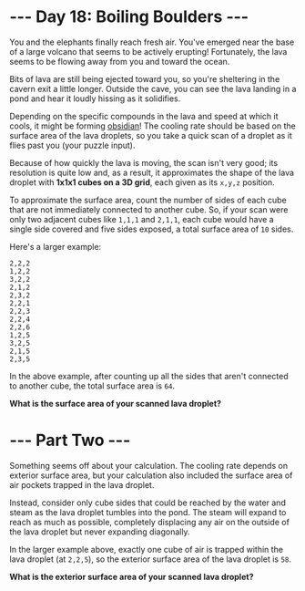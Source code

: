 # --- Day 18: Boiling Boulders ---
You and the elephants finally reach fresh air. You've emerged near the base of a large volcano that seems to be 
actively erupting! Fortunately, the lava seems to be flowing away from you and toward the ocean.

Bits of lava are still being ejected toward you, so you're sheltering in the cavern exit a little longer. Outside the 
cave, you can see the lava landing in a pond and hear it loudly hissing as it solidifies.

Depending on the specific compounds in the lava and speed at which it cools, it might be forming 
[obsidian](https://en.wikipedia.org/wiki/Obsidian)! The cooling rate should be based on the surface area of the lava 
droplets, so you take a quick scan of a droplet as it flies past you (your puzzle input).

Because of how quickly the lava is moving, the scan isn't very good; its resolution is quite low and, as a result, it 
approximates the shape of the lava droplet with **1x1x1 cubes on a 3D grid**, each given as its `x,y,z` position.

To approximate the surface area, count the number of sides of each cube that are not immediately connected to another 
cube. So, if your scan were only two adjacent cubes like `1,1,1` and `2,1,1`, each cube would have a single side 
covered and five sides exposed, a total surface area of `10` sides.

Here's a larger example:

```
2,2,2
1,2,2
3,2,2
2,1,2
2,3,2
2,2,1
2,2,3
2,2,4
2,2,6
1,2,5
3,2,5
2,1,5
2,3,5
```

In the above example, after counting up all the sides that aren't connected to another cube, the total surface area 
is `64`.

**What is the surface area of your scanned lava droplet?**

# --- Part Two ---
Something seems off about your calculation. The cooling rate depends on exterior surface area, but your calculation 
also included the surface area of air pockets trapped in the lava droplet.

Instead, consider only cube sides that could be reached by the water and steam as the lava droplet tumbles into the 
pond. The steam will expand to reach as much as possible, completely displacing any air on the outside of the lava 
droplet but never expanding diagonally.

In the larger example above, exactly one cube of air is trapped within the lava droplet (at `2,2,5`), so the exterior 
surface area of the lava droplet is `58`.

**What is the exterior surface area of your scanned lava droplet?**
